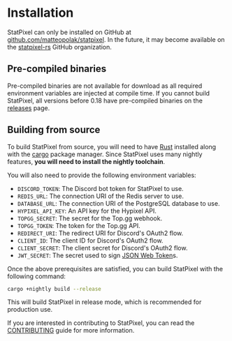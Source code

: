 # Installation

StatPixel can only be installed on GitHub at [github.com/matteopolak/statpixel](https://github.com/matteopolak/statpixel).
In the future, it may become available on the [statpixel-rs](https://github.com/statpixel-rs) GitHub organization.

## Pre-compiled binaries

Pre-compiled binaries are not available for download as all required environment variables are injected at compile time.
If you cannot build StatPixel, all versions before 0.18 have pre-compiled binaries on the [releases](https://github.com/matteopolak/statpixel/releases) page.

## Building from source

To build StatPixel from source, you will need to have [Rust](https://www.rust-lang.org/) installed along with the [cargo](https://doc.rust-lang.org/cargo/) package manager.
Since StatPixel uses many nightly features, **you will need to install the nightly toolchain**.

You will also need to provide the following environment variables:

- `DISCORD_TOKEN`: The Discord bot token for StatPixel to use.
- `REDIS_URL`: The connection URI of the Redis server to use.
- `DATABASE_URL`: The connection URI of the PostgreSQL database to use.
- `HYPIXEL_API_KEY`: An API key for the Hypixel API.
- `TOPGG_SECRET`: The secret for the Top.gg webhook.
- `TOPGG_TOKEN`: The token for the Top.gg API.
- `REDIRECT_URI`: The redirect URI for Discord's OAuth2 flow.
- `CLIENT_ID`: The client ID for Discord's OAuth2 flow.
- `CLIENT_SECRET`: The client secret for Discord's OAuth2 flow.
- `JWT_SECRET`: The secret used to sign [JSON Web Token](https://jwt.io)s.

Once the above prerequisites are satisfied, you can build StatPixel with the following command:

```bash
cargo +nightly build --release
```

This will build StatPixel in release mode, which is recommended for production use.

If you are interested in contributing to StatPixel, you can read the [CONTRIBUTING](https://github.com/matteopolak/statpixel/blob/main/CONTRIBUTING.md) guide for more information.
